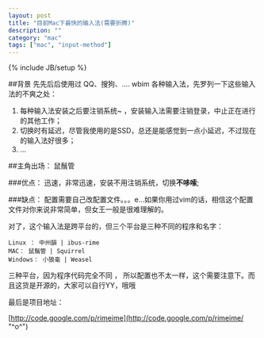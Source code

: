 ```yaml
---
layout: post
title: "目前Mac下最快的输入法(需要折腾)"
description: ""
category: "mac"
tags: ["mac", "input-method"]
---
```

{% include JB/setup %}

##背景
先先后后使用过 QQ、搜狗、.... wbim 各种输入法，先罗列一下这些输入法的不爽之处：    

1.  每种输入法安装之后要注销系统~ ，安装输入法需要注销登录，中止正在进行的其他工作； 
2.  切换时有延迟，尽管我使用的是SSD，总还是能感觉到一点小延迟，不过现在的输入法好很多； 
3.  ...


##主角出场： 鼠鬚管    

###优点： 
迅速，非常迅速，安装不用注销系统，切换**不哆嗦**;   

###缺点： 
配置需要自己改配置文件。。。e...如果你用过vim的话，相信这个配置文件对你来说非常简单，但女王一般是很难理解的。

对了，这个输入法是跨平台的，但三个平台是三种不同的程序和名字：

    Linux ： 中州韻 | ibus-rime 
    MAC： 鼠鬚管 | Squirrel 
    Windows： 小狼毫 | Weasel 

三种平台，因为程序代码完全不同 ， 所以配置也不太一样，这个需要注意下。而且这货是开源的，大家可以自行YY，哦哦

最后是项目地址：

 [http://code.google.com/p/rimeime](http://code.google.com/p/rimeime/ "^o^") 



